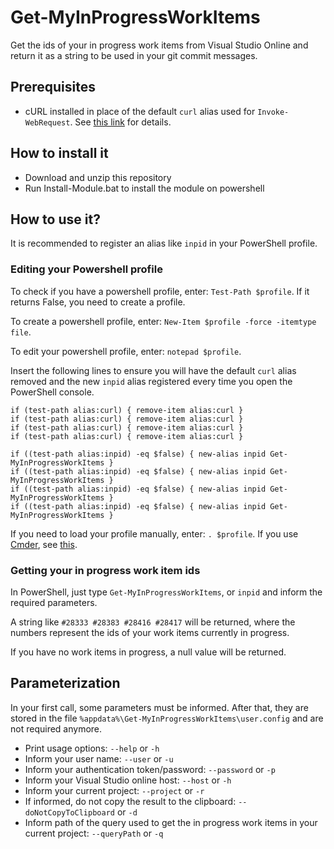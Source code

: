 # Get-MyInProgressWorkItems
Get the ids of your in progress work items from Visual Studio Online and return it as a string to be used in your git commit messages.

## Prerequisites
- cURL installed in place of the default `curl` alias used for `Invoke-WebRequest`. See [this link](http://thesociablegeek.com/azure/using-curl-in-powershell/) for details.

## How to install it
- Download and unzip this repository
- Run Install-Module.bat to install the module on powershell

## How to use it?
It is recommended to register an alias like `inpid` in your PowerShell profile.

### Editing your Powershell profile
To check if you have a powershell profile, enter: `Test-Path $profile`. If it returns False, you need to create a profile.

To create a powershell profile, enter: `New-Item $profile -force -itemtype file`.

To edit your powershell profile, enter: `notepad $profile`.

Insert the following lines to ensure you will have the default `curl` alias removed and the new `inpid` alias registered every time you open the PowerShell console.

```
if (test-path alias:curl) { remove-item alias:curl }
if (test-path alias:curl) { remove-item alias:curl }
if (test-path alias:curl) { remove-item alias:curl }
if (test-path alias:curl) { remove-item alias:curl }

if ((test-path alias:inpid) -eq $false) { new-alias inpid Get-MyInProgressWorkItems }
if ((test-path alias:inpid) -eq $false) { new-alias inpid Get-MyInProgressWorkItems }
if ((test-path alias:inpid) -eq $false) { new-alias inpid Get-MyInProgressWorkItems }
if ((test-path alias:inpid) -eq $false) { new-alias inpid Get-MyInProgressWorkItems }
```

If you need to load your profile manually, enter: `. $profile`.
If you use [Cmder](http://www.cmder.net), see [this](https://github.com/cmderdev/cmder/issues/505).

### Getting your in progress work item ids

In PowerShell, just type `Get-MyInProgressWorkItems`, or `inpid` and inform the required parameters.

A string like `#28333 #28383 #28416 #28417` will be returned, where the numbers represent the ids of your work items currently in progress.

If you have no work items in progress, a null value will be returned.

## Parameterization
In your first call, some parameters must be informed. After that, they are stored in the file `%appdata%\Get-MyInProgressWorkItems\user.config` and are not required anymore.

- Print usage options:
`--help` or `-h`
- Inform your user name:
`--user` or `-u`
- Inform your authentication token/password:
`--password` or `-p`
- Inform your Visual Studio online host:
`--host` or `-h`
- Inform your current project:
`--project` or `-r`
- If informed, do not copy the result to the clipboard:
`--doNotCopyToClipboard` or `-d`
- Inform path of the query used to get the in progress work items in your current project:
`--queryPath` or `-q`
